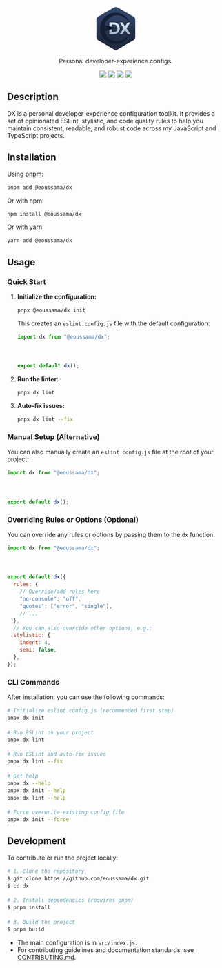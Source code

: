 <p align="center">
  <img width="100" src="https://github.com/eoussama/dx/blob/main/assets/logo.png?raw=true">
</p>

<p align="center">Personal developer-experience configs.</p>

<p align="center">
    <a href="https://github.com/eoussama/dx/blob/main/LICENSE" target="_blank"><img src="https://img.shields.io/github/license/eoussama/dx" /></a>
    <a href="https://github.com/eoussama/dx/actions/workflows/publish.yml" target="_blank"><img src="https://github.com/eoussama/dx/actions/workflows/publish.yml/badge.svg" /></a>
    <a href="https://www.npmjs.com/package/@eoussama/dx" target="_blank"><img src="https://img.shields.io/npm/v/%40eoussama%2Fdx" /></a>
    <img src="https://img.shields.io/github/languages/code-size/eoussama/dx" />
</p>

## Description

DX is a personal developer-experience configuration toolkit. It provides a set of opinionated ESLint, stylistic, and code quality rules to help you maintain consistent, readable, and robust code across my JavaScript and TypeScript projects.

## Installation

Using [pnpm](https://pnpm.io):

```bash
pnpm add @eoussama/dx
```

Or with npm:

```bash
npm install @eoussama/dx
```

Or with yarn:

```bash
yarn add @eoussama/dx
```

## Usage

### Quick Start

1. **Initialize the configuration:**
   ```bash
   pnpx @eoussama/dx init
   ```

   This creates an `eslint.config.js` file with the default configuration:
   ```js
   import dx from "@eoussama/dx";



   export default dx();
   ```

2. **Run the linter:**
   ```bash
   pnpx dx lint
   ```

3. **Auto-fix issues:**
   ```bash
   pnpx dx lint --fix
   ```

### Manual Setup (Alternative)

You can also manually create an `eslint.config.js` file at the root of your project:

```js
import dx from "@eoussama/dx";



export default dx();
```

### Overriding Rules or Options (Optional)

You can override any rules or options by passing them to the `dx` function:

```js
import dx from "@eoussama/dx";



export default dx({
  rules: {
    // Override/add rules here
    "no-console": "off",
    "quotes": ["error", "single"],
    // ...
  },
  // You can also override other options, e.g.:
  stylistic: {
    indent: 4,
    semi: false,
  },
});
```

### CLI Commands

After installation, you can use the following commands:

```bash
# Initialize eslint.config.js (recommended first step)
pnpx dx init

# Run ESLint on your project
pnpx dx lint

# Run ESLint and auto-fix issues
pnpx dx lint --fix

# Get help
pnpx dx --help
pnpx dx init --help
pnpx dx lint --help

# Force overwrite existing config file
pnpx dx init --force
```

## Development

To contribute or run the project locally:

```bash
# 1. Clone the repository
$ git clone https://github.com/eoussama/dx.git
$ cd dx

# 2. Install dependencies (requires pnpm)
$ pnpm install

# 3. Build the project
$ pnpm build
```

- The main configuration is in `src/index.js`.
- For contributing guidelines and documentation standards, see [CONTRIBUTING.md](./CONTRIBUTING.md).
